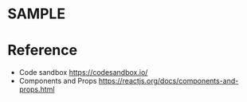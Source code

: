 # SAMPLE

# Reference
- Code sandbox
https://codesandbox.io/
- Components and Props
https://reactjs.org/docs/components-and-props.html
